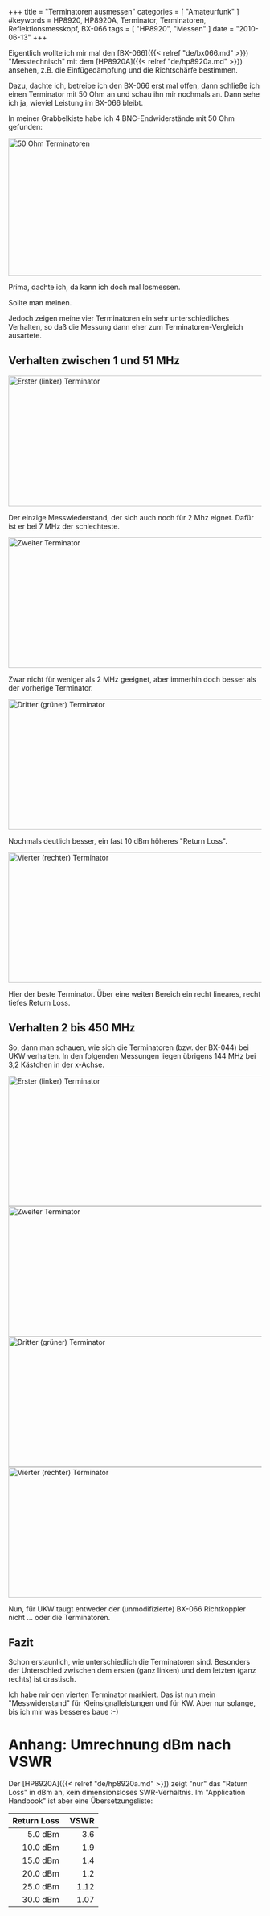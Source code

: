 +++
title = "Terminatoren ausmessen"
categories = [ "Amateurfunk" ]
#keywords = HP8920, HP8920A, Terminator, Terminatoren, Reflektionsmesskopf, BX-066
tags = [ "HP8920", "Messen" ]
date = "2010-06-13"
+++

Eigentlich wollte ich mir mal den [BX-066]({{< relref "de/bx066.md" >}})
"Messtechnisch" mit dem [HP8920A]({{< relref "de/hp8920a.md" >}}) ansehen, z.B. die
Einfügedämpfung und die Richtschärfe bestimmen.

Dazu, dachte ich, betreibe ich den BX-066 erst mal offen, dann schließe
ich einen Terminator mit 50 Ohm an und schau ihn mir nochmals an. Dann
sehe ich ja, wieviel Leistung im BX-066 bleibt.

<!--more-->

In meiner Grabbelkiste habe ich 4 BNC-Endwiderstände mit 50 Ohm
gefunden:

<img src="terminatorenmessung.jpg" alt="50 Ohm Terminatoren" width="630" height="273" class="pure-img" />

Prima, dachte ich, da kann ich doch mal losmessen.

Sollte man meinen.

Jedoch zeigen meine vier Terminatoren ein sehr unterschiedliches
Verhalten, so daß die Messung dann eher zum Terminatoren-Vergleich
ausartete.

## Verhalten zwischen 1 und 51 MHz

<img src="terminatorenmessung_1.png" alt="Erster (linker) Terminator" width="513" height="259" class="pure-img" />

Der einzige Messwiederstand, der sich auch noch für 2 Mhz eignet.
Dafür ist er bei 7 MHz der schlechteste.

<img src="terminatorenmessung_2.png" alt="Zweiter Terminator" width="513" height="259" class="pure-img" />

Zwar nicht für weniger als 2 MHz geeignet, aber immerhin doch besser
als der vorherige Terminator.

<img src="terminatorenmessung_3.png" alt="Dritter (grüner) Terminator" width="513" height="259" class="pure-img" />

Nochmals deutlich besser, ein fast 10 dBm höheres "Return Loss".

<img src="terminatorenmessung_4.png" alt="Vierter (rechter) Terminator" width="513" height="259" class="pure-img" />

Hier der beste Terminator. Über eine weiten Bereich ein recht
lineares, recht tiefes Return Loss.


## Verhalten 2 bis 450 MHz

So, dann man schauen, wie sich die Terminatoren (bzw. der BX-044) bei
UKW verhalten. In den folgenden Messungen liegen übrigens 144 MHz bei
3,2 Kästchen in der x-Achse.

<img src="terminatorenmessung_5.png" alt="Erster (linker) Terminator" width="513" height="259" class="pure-img" />

<img src="terminatorenmessung_6.png" alt="Zweiter Terminator" width="513" height="259" class="pure-img" />

<img src="terminatorenmessung_7.png" alt="Dritter (grüner) Terminator" width="513" height="259" class="pure-img" />

<img src="terminatorenmessung_8.png" alt="Vierter (rechter) Terminator" width="513" height="259" class="pure-img" />

Nun, für UKW taugt entweder der (unmodifizierte) BX-066 Richtkoppler
nicht ... oder die Terminatoren.


## Fazit

Schon erstaunlich, wie unterschiedlich die Terminatoren sind.
Besonders der Unterschied zwischen dem ersten (ganz linken) und dem
letzten (ganz rechts) ist drastisch.

Ich habe mir den vierten Terminator markiert. Das ist nun mein
"Messwiderstand" für Kleinsignalleistungen und für KW. Aber nur
solange, bis ich mir was besseres baue :-)


Anhang: Umrechnung dBm nach VSWR
================================

Der [HP8920A]({{< relref "de/hp8920a.md" >}}) zeigt "nur" das "Return Loss" in dBm
an, kein dimensionsloses SWR-Verhältnis. Im "Application Handbook" ist
aber eine Übersetzungsliste:

| Return Loss | &nbsp;VSWR |
|------------:|-----------:|
| 5.0 dBm     | 3.6  |
| 10.0 dBm    | 1.9  |
| 15.0 dBm    | 1.4  |
| 20.0 dBm    | 1.2  |
| 25.0 dBm    | 1.12 |
| 30.0 dBm    | 1.07 |

&nbsp;

